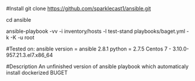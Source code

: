 #Install
git clone https://github.com/sparklecast1/ansible.git

cd ansible

ansible-playbook -vv -i inventory/hosts -l test-stand playbooks/baget.yml -k -K -u root



#Tested on:
ansible version = ansible 2.8.1
python = 2.7.5
Centos 7 - 3.10.0-957.21.3.el7.x86_64

#Description
An unfinished version of ansible playbook which automaticaly install dockerized BUGET
